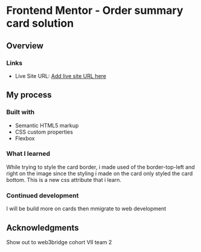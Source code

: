 # Frontend Mentor - Order summary card solution


## Overview


### Links
- Live Site URL: [Add live site URL here](https://mymusic-card.netlify.app/)

## My process

### Built with

- Semantic HTML5 markup
- CSS custom properties
- Flexbox

### What I learned
While trying to style the card border, i made used of the border-top-left and right on the image since the styling i made on the card only styled the card bottom.  This is a new css attribute that i learn. 


### Continued development

I will be build more on cards then mmigrate to web development 


## Acknowledgments

Show out to web3bridge cohort VII team 2


